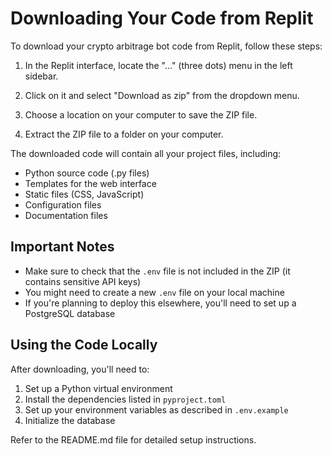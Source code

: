 # Downloading Your Code from Replit

To download your crypto arbitrage bot code from Replit, follow these steps:

1. In the Replit interface, locate the "..." (three dots) menu in the left sidebar.

2. Click on it and select "Download as zip" from the dropdown menu.

3. Choose a location on your computer to save the ZIP file.

4. Extract the ZIP file to a folder on your computer.

The downloaded code will contain all your project files, including:

- Python source code (.py files)
- Templates for the web interface
- Static files (CSS, JavaScript)
- Configuration files
- Documentation files

## Important Notes

- Make sure to check that the `.env` file is not included in the ZIP (it contains sensitive API keys)
- You might need to create a new `.env` file on your local machine
- If you're planning to deploy this elsewhere, you'll need to set up a PostgreSQL database

## Using the Code Locally

After downloading, you'll need to:

1. Set up a Python virtual environment
2. Install the dependencies listed in `pyproject.toml`
3. Set up your environment variables as described in `.env.example`
4. Initialize the database

Refer to the README.md file for detailed setup instructions.
